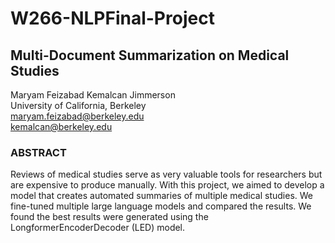 # W266-NLPFinal-Project
## Multi-Document Summarization on Medical Studies
Maryam Feizabad Kemalcan Jimmerson   
University of California, Berkeley   
maryam.feizabad@berkeley.edu   
kemalcan@berkeley.edu  


### ABSTRACT
Reviews of medical studies serve as very valuable tools for researchers but are expensive to produce
manually. With this project, we aimed to develop a model that creates automated summaries of
multiple medical studies. We fine-tuned multiple large language models and compared the results. We
found the best results were generated using the LongformerEncoderDecoder (LED) model.